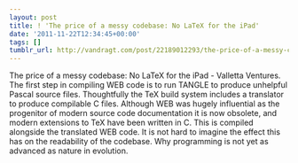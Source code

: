 ```yaml
---
layout: post
title: ! 'The price of a messy codebase: No LaTeX for the iPad'
date: '2011-11-22T12:34:45+00:00'
tags: []
tumblr_url: http://vandragt.com/post/22189012293/the-price-of-a-messy-codebase-no-latex-for-the-ipad
---
```

The price of a messy codebase: No LaTeX for the iPad - Valletta Ventures.
The first step in compiling WEB code is to run TANGLE to produce unhelpful Pascal source files. Thoughtfully the TeX build system includes a translator to produce compilable C files. Although WEB was hugely influential as the progenitor of modern source code documentation it is now obsolete, and modern extensions to TeX have been written in C. This is compiled alongside the translated WEB code. It is not hard to imagine the effect this has on the readability of the codebase.
Why programming is not yet as advanced as nature in evolution.
